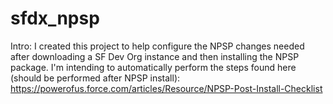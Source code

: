 # sfdx_npsp

Intro: I created this project to help configure the NPSP changes needed after downloading a SF Dev Org instance and then installing the NPSP package.  I'm intending to automatically perform the steps found here (should be performed after NPSP install):
https://powerofus.force.com/articles/Resource/NPSP-Post-Install-Checklist
